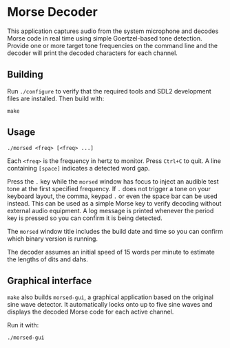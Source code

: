 # Morse Decoder

This application captures audio from the system microphone and decodes Morse code in real time using simple Goertzel-based tone detection. Provide one or more target tone frequencies on the command line and the decoder will print the decoded characters for each channel.

## Building

Run `./configure` to verify that the required tools and SDL2 development files are installed. Then build with:

```
make
```

## Usage

```
./morsed <freq> [<freq> ...]
```

Each `<freq>` is the frequency in hertz to monitor. Press `Ctrl+C` to quit. A line containing `[space]` indicates a detected word gap.

Press the `.` key while the `morsed` window has focus to inject an audible test
tone at the first specified frequency. If `.` does not trigger a tone on your
keyboard layout, the comma, keypad `.` or even the space bar can be used
instead. This can be used as a simple Morse key to verify decoding without
external audio equipment. A log message is printed whenever the period key is
pressed so you can confirm it is being detected.

The `morsed` window title includes the build date and time so you can confirm
which binary version is running.

The decoder assumes an initial speed of 15 words per minute to estimate
the lengths of dits and dahs.

## Graphical interface

`make` also builds `morsed-gui`, a graphical application based on the original sine wave detector. It automatically locks onto up to five sine waves and displays the decoded Morse code for each active channel.

Run it with:

```
./morsed-gui
```
